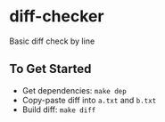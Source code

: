 # diff-checker
Basic diff check by line

## To Get Started

- Get dependencies: `make dep`
- Copy-paste diff into `a.txt` and `b.txt`
- Build diff: `make diff`
